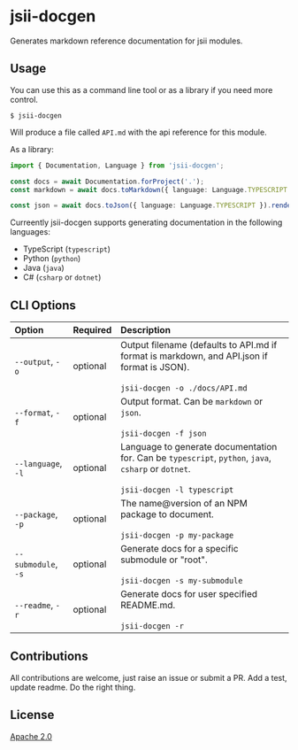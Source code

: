 # jsii-docgen

Generates markdown reference documentation for jsii modules.

## Usage

You can use this as a command line tool or as a library if you need more control.

```shell
$ jsii-docgen
```

Will produce a file called `API.md` with the api reference for this module.

As a library:

```ts
import { Documentation, Language } from 'jsii-docgen';

const docs = await Documentation.forProject('.');
const markdown = await docs.toMarkdown({ language: Language.TYPESCRIPT }).render(); // returns a markdown string

const json = await docs.toJson({ language: Language.TYPESCRIPT }).render(); // returns a JSON object
```

Curreently jsii-docgen supports generating documentation in the following languages:

- TypeScript (`typescript`)
- Python (`python`)
- Java (`java`)
- C# (`csharp` or `dotnet`)


## CLI Options

| Option              | Required | Description                                                                                                                                  |
|:--------------------| :------- |:---------------------------------------------------------------------------------------------------------------------------------------------|
| `--output`, `-o`    | optional | Output filename (defaults to API.md if format is markdown, and API.json if format is JSON). <br /><br />`jsii-docgen -o ./docs/API.md`       |
| `--format`, `-f`    | optional | Output format. Can be `markdown` or `json`. <br /><br />`jsii-docgen -f json`                                                                |
| `--language`, `-l`  | optional | Language to generate documentation for. Can be `typescript`, `python`, `java`, `csharp` or `dotnet`. <br /><br />`jsii-docgen -l typescript` |
| `--package`, `-p`   | optional | The name@version of an NPM package to document. <br /><br />`jsii-docgen -p my-package`                                                      |
| `--submodule`, `-s` | optional | Generate docs for a specific submodule or "root". <br /><br />`jsii-docgen -s my-submodule`                                                  |
| `--readme`, `-r`    | optional | Generate docs for user specified README.md. <br /><br />`jsii-docgen -r`                                                                     |

## Contributions

All contributions are welcome, just raise an issue or submit a PR. Add a test,
update readme. Do the right thing.

## License

[Apache 2.0](./LICENSE)
